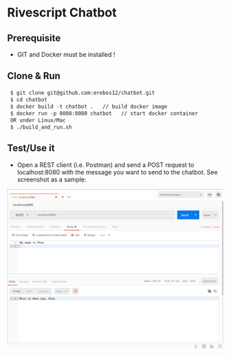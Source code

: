# Rivescript Chatbot

## Prerequisite

* GIT and Docker must be installed !

## Clone & Run  

     $ git clone git@github.com:erebos12/chatbot.git
     $ cd chatbot
     $ docker build -t chatbot .   // build docker image
     $ docker run -p 8080:8080 chatbot   // start docker container
     OR under Linux/Mac 
     $ ./build_and_run.sh

## Test/Use it  
     
* Open a REST client (i.e. Postman) and send a POST request to localhost:8080 with the message 
you want to send to the chatbot. See screenshot as a sample:

![Screenshot Postman](pics/chatbot_screenshot_postman.png)

